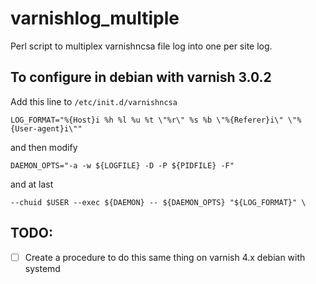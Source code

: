 # varnishlog_multiple
Perl script to multiplex varnishncsa file log into one per site log.

## To configure in debian with varnish 3.0.2
Add this line to `/etc/init.d/varnishncsa`
```
LOG_FORMAT="%{Host}i %h %l %u %t \"%r\" %s %b \"%{Referer}i\" \"%{User-agent}i\""
```
and then modify 
```
DAEMON_OPTS="-a -w ${LOGFILE} -D -P ${PIDFILE} -F"
```
and at last
```
--chuid $USER --exec ${DAEMON} -- ${DAEMON_OPTS} "${LOG_FORMAT}" \
```

## TODO:
- [ ] Create a procedure to do this same thing on varnish 4.x debian with systemd

